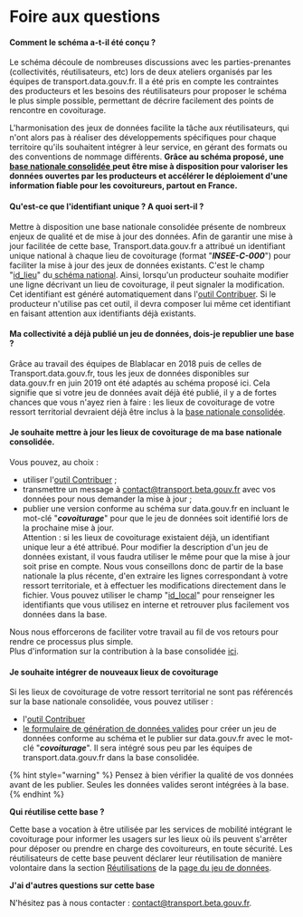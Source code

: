 # Foire aux questions

#### Comment le schéma a-t-il été conçu ?

Le schéma découle de nombreuses discussions avec les parties-prenantes (collectivités, réutilisateurs, etc) lors de deux ateliers organisés par les équipes de transport.data.gouv.fr. Il a été pris en compte les contraintes des producteurs et les besoins des réutilisateurs pour proposer le schéma le plus simple possible, permettant de décrire facilement des points de rencontre en covoiturage.

L'harmonisation des jeux de données facilite la tâche aux réutilisateurs, qui n'ont alors pas à réaliser des développements spécifiques pour chaque territoire qu'ils souhaitent intégrer à leur service, en gérant des formats ou des conventions de nommage différents. **Grâce au schéma proposé, une** [**base nationale consolidée** ](https://transport.data.gouv.fr/datasets/base-nationale-des-lieux-de-covoiturage/)**peut être mise à disposition pour valoriser les données ouvertes par les producteurs et accélérer le déploiement d'une information fiable pour les covoitureurs, partout en France.**

#### Qu'est-ce que l'identifiant unique ? A quoi sert-il ?

Mettre à disposition une base nationale consolidée présente de nombreux enjeux de qualité et de mise à jour des données. Afin de garantir une mise à jour facilitée de cette base, Transport.data.gouv.fr a attribué un identifiant unique national à chaque lieu de covoiturage (format "_**INSEE-C-000**_") pour faciliter la mise à jour des jeux de données existants. C'est le champ "[id\_lieu](https://schema.data.gouv.fr/etalab/schema-lieux-covoiturage/0.2.4/documentation.html#propriete-id-lieu)" du[ schéma national](https://schema.data.gouv.fr/etalab/schema-lieux-covoiturage/0.2.4/documentation.html). Ainsi, lorsqu'un producteur souhaite modifier une ligne décrivant un lieu de covoiturage, il peut signaler la modification. \
Cet identifiant est généré automatiquement dans l'[outil Contribuer](https://contribuer.transport.data.gouv.fr/). Si le producteur n'utilise pas cet outil, il devra composer lui même cet identifiant en faisant attention aux identifiants déjà existants.&#x20;

#### **Ma collectivité a déjà publié un jeu de données, dois-je republier une base ?**

Grâce au travail des équipes de Blablacar en 2018 puis de celles de Transport.data.gouv.fr, tous les jeux de données disponibles sur data.gouv.fr en juin 2019 ont été adaptés au schéma proposé ici. Cela signifie que si votre jeu de données avait déjà été publié, il y a de fortes chances que vous n'ayez rien à faire : les lieux de covoiturage de votre ressort territorial devraient déjà être inclus à la [base nationale consolidée](https://transport.data.gouv.fr/datasets/base-nationale-des-lieux-de-covoiturage/).

#### Je souhaite mettre à jour les lieux de covoiturage de ma base nationale consolidée.

Vous pouvez, au choix :  &#x20;

* utiliser l'[outil Contribuer](https://contribuer.transport.data.gouv.fr/) ;
* transmettre un message à contact@transport.beta.gouv.fr avec vos données pour nous demander la mise à jour ;&#x20;
* publier une version conforme au schéma sur data.gouv.fr en incluant le mot-clé "_**covoiturage**_" pour que le jeu de données soit identifié lors de la prochaine mise à jour. \
  Attention : si les lieux de covoiturage existaient déjà, un identifiant unique leur a été attribué. Pour modifier la description d'un jeu de données existant, il vous faudra utiliser le même pour que la mise à jour soit prise en compte. Nous vous conseillons donc de partir de la base nationale la plus récente, d'en extraire les lignes correspondant à votre ressort territoriale, et à effectuer les modifications directement dans le fichier. Vous pouvez utiliser le champ "[id\_local](https://schema.data.gouv.fr/etalab/schema-lieux-covoiturage/0.2.4/documentation.html#propriete-id-local)" pour renseigner les identifiants que vous utilisez en interne et retrouver plus facilement vos données dans la base.

Nous nous efforcerons de faciliter votre travail au fil de vos retours pour rendre ce processus plus simple.\
Plus d'information sur la contribution à la base consolidée [ici](https://doc.transport.data.gouv.fr/producteurs/lieux-de-covoiturage/contribuer-a-la-base-nationale-des-lieux-de-covoiturage).

#### Je souhaite intégrer de nouveaux lieux de covoiturage

Si les lieux de covoiturage de votre ressort territorial ne sont pas référencés sur la base nationale consolidée, vous pouvez utiliser :&#x20;

* l'[outil Contribuer ](https://contribuer.transport.data.gouv.fr/)
* [le formulaire de génération de données valides](https://forms.validata.etalab.studio/?schema=etalab%2Fschema-lieux-covoiturage) pour créer un jeu de données conforme au schéma et le publier sur data.gouv.fr avec le mot-clé "_**covoiturage**_". Il sera intégré sous peu par les équipes de transport.data.gouv.fr dans la base consolidée.

{% hint style="warning" %}
Pensez à bien vérifier la qualité de vos données avant de les publier. Seules les données valides seront intégrées à la base.
{% endhint %}

**Qui réutilise cette base ?**

Cette base a vocation à être utilisée par les services de mobilité intégrant le covoiturage pour informer les usagers sur les lieux où ils peuvent s'arrêter pour déposer ou prendre en charge des covoitureurs, en toute sécurité. Les réutilisateurs de cette base peuvent déclarer leur réutilisation de manière volontaire dans la section [Réutilisations](https://transport.data.gouv.fr/datasets/base-nationale-des-lieux-de-covoiturage/#dataset-reuses) de la [page du jeu de données](https://transport.data.gouv.fr/datasets/base-nationale-des-lieux-de-covoiturage/).&#x20;





**J'ai d'autres questions sur cette base**

N'hésitez pas à nous contacter : contact@transport.beta.gouv.fr.





